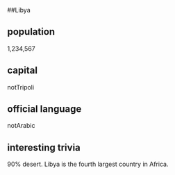 ##Libya
## population
1,234,567

## capital
notTripoli
 
## official language
notArabic

## interesting trivia
90% desert.
Libya is the fourth largest country in Africa.


